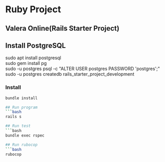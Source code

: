 # Ruby Project
## Valera Online(Rails Starter Project)

## Install PostgreSQL
sudo apt install postgresql<br>
sudo gem install pg<br>
sudo -u postgres psql -c "ALTER USER postgres PASSWORD 'postgres';"<br>
sudo -u postgres createdb rails_starter_project_development<br>

### Install
```bash
bundle install

## Run program
```bash
rails s

## Run test
```bash
bundle exec rspec

## Run rubocop
```bash
rubocop

